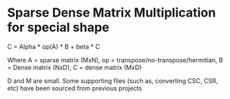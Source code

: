 # Sparse Dense Matrix Multiplication for special shape 

C = Alpha * op(A) * B + beta * C

Where A = sparse matrix (MxN), op = transpose/no-transpose/hermitian,
B = Dense matrix (NxD), C = dense matrix (MxD) 

D and M are small. 
Some supporting files (such as, converting CSC, CSR, etc) have been sourced from previous projects

